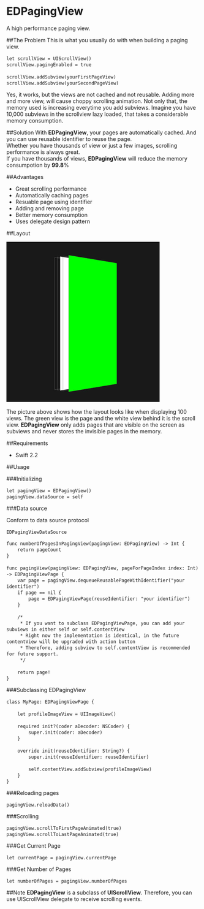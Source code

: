 # EDPagingView
A high performance paging view.

##The Problem
This is what you usually do with when building a paging view.

```
let scrollView = UIScrollView()
scrollView.pagingEnabled = true

scrollView.addSubview(yourFirstPageView)
scrollView.addSubview(yourSecondPageView)
```

Yes, it works, but the views are not cached and not reusable. Adding more and more view, will cause choppy scrolling animation.
Not only that, the memory used is increasing everytime you add subviews. Imagine you have 10,000 subviews in the scrollview lazy loaded, that takes a considerable memory consumption.

##Solution
With <b>EDPagingView</b>, your pages are automatically cached. And you can use reusable identifier to reuse the page.<br>
Whether you have thousands of view or just a few images, scrolling performance is always great. <br>
If you have thousands of views, <b>EDPagingView</b> will reduce the memory consumpotion by <b>99.8</b>%

##Advantages

- Great scrolling performance
- Automatically caching pages
- Resuable page using identifier
- Adding and removing page
- Better memory consumption
- Uses delegate design pattern

##Layout

<img src="https://raw.githubusercontent.com/icenel/EDPagingView/assets/layout.jpg">

The picture above shows how the layout looks like when displaying 100 views. The green view is the page and the white view behind it is the scroll view.
<b>EDPagingView</b> only adds pages that are visible on the screen as subviews and never stores the invisible pages in the memory.

##Requirements

- Swift 2.2

##Usage

###Initializing

```
let pagingView = EDPagingView()
pagingView.dataSource = self
```

###Data source

Conform to data source protocol
```
EDPagingViewDataSource
```

```
func numberOfPagesInPagingView(pagingView: EDPagingView) -> Int {
    return pageCount
}

func pagingView(pagingView: EDPagingView, pageForPageIndex index: Int) -> EDPagingViewPage {
    var page = pagingView.dequeueReusablePageWithIdentifier("your identifier")
    if page == nil {
        page = EDPagingViewPage(reuseIdentifier: "your identifier")
    }
    
    /*
     * If you want to subclass EDPagingViewPage, you can add your subviews in either self or self.contentView
     * Right now the implementation is identical, in the future contentView will be upgraded with action button
     * Therefore, adding subview to self.contentView is recommended for future support.
     */
    
    return page!
}
```

###Subclassing EDPagingView

```
class MyPage: EDPagingViewPage {

    let profileImageView = UIImageView()
    
    required init?(coder aDecoder: NSCoder) {
        super.init(coder: aDecoder)
    }
    
    override init(reuseIdentifier: String?) {
        super.init(reuseIdentifier: reuseIdentifier)
        
        self.contentView.addSubview(profileImageView)
    }
}
```

###Reloading pages

```
pagingView.reloadData()
```

###Scrolling

```
pagingView.scrollToFirstPageAnimated(true)
pagingView.scrollToLastPageAnimated(true)
```

###Get Current Page

```
let currentPage = pagingView.currentPage
```

###Get Number of Pages

```
let numberOfPages = pagingView.numberOfPages
```

##Note
<b>EDPagingView</b> is a subclass of <b>UIScrollView</b>. Therefore, you can use UIScrollView delegate to receive scrolling events.
